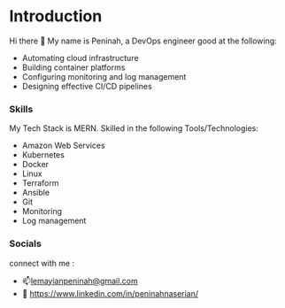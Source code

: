 # Introduction
Hi there 👋
My name is Peninah, a DevOps engineer good at the following:
- Automating cloud infrastructure
- Building container platforms
- Configuring monitoring and log management
- Designing effective CI/CD pipelines

### Skills
My Tech Stack is MERN.
Skilled in the following Tools/Technologies:
- Amazon Web Services
- Kubernetes
- Docker
- Linux
- Terraform
- Ansible
- Git
- Monitoring
- Log management
 
### Socials
connect with me : 
- 📫lemayianpeninah@gmail.com  
- 📲 https://www.linkedin.com/in/peninahnaserian/

<!--
**peninahnaserian/peninahnaserian** is a ✨ _special_ ✨ repository because its `README.md` (this file) appears on your GitHub profile.

Here are some ideas to get you started:

- 🔭 I’m currently working on ...
- 🌱 I’m currently learning ...
- 👯 I’m looking to collaborate on ...
- 🤔 I’m looking for help with ...
- 💬 Ask me about ...
- 📫 How to reach me: ...
- 😄 Pronouns: ...
- ⚡ Fun fact: ...
-->
